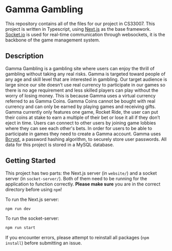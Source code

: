 # Gamma Gambling

This repository contains all of the files for our project in CS33007. This project is written in Typescript, using [Next.js](https://nextjs.org/) as the base framework. [Socket.io](https://socket.io) is used for real-time communication through websockets, it is the backbone of the game management system.

## Description

Gamma Gambling is a gambling site where users can enjoy the thrill of gambling without taking any real risks. Gamma is targeted toward people of any age and skill level that are interested in gambling. Our target audience is large since our site doesn’t use real currency to participate in our games so there is no age requirement and less skilled players can play without the worry of losing money. This is because Gamma uses a virtual currency referred to as Gamma Coins. Gamma Coins cannot be bought with real currency and can only be earned by playing games and receiving gifts. Gamma currently only features one game, Rocket Ride, the user can put their coins at stake to earn a multiple of their bet or lose it all if they don’t eject in time. Users can connect to other users by joining game lobbies where they can see each other's bets. In order for users to be able to participate in games they need to create a Gamma account. Gamma uses [Bcrypt](https://www.npmjs.com/package/bcrypt), a password hashing algorithm, to securely store user passwords. All data for this project is stored in a MySQL database.

## Getting Started

This project has two parts: the Next.js server (in `website/`) and a socket server (in `socket-server/`). Both of them need to be running for the application to function correctly. **Please make sure** you are in the correct directory before using `npm`!

To run the Next.js server:
```bash
npm run dev
```

To run the socket-server:
```bash
npm run start
```

If you encounter errors, please attempt to reinstall all packages (`npm install`) before submitting an issue.



